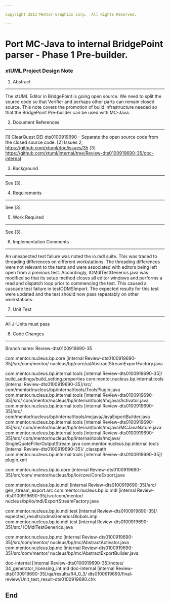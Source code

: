 ```yaml
---

Copyright 2013 Mentor Graphics Corp.  All Rights Reserved.

---
```


# Port MC-Java to internal BridgePoint parser - Phase 1 Pre-builder.
### xtUML Project Design Note

1. Abstract
-----------
The xtUML Editor in BridgePoint is going open source.  We need to split the source code so that Verifier and perhaps other parts can remain closed source. This note covers the promotion of build infrastructure needed so that the BridgePoint Pre-builder can be used with MC-Java. 

2. Document References
----------------------
[1] ClearQuest DEI dts0100919690 - Separate the open source code from the closed source code.
[2] Issues 2, https://github.com/xtuml/doc/issues/35
[3] https://github.com/xtuml/internal/tree/Review-dts0100919690-35/doc-internal

3. Background
-------------
See [3].

4. Requirements
---------------
See [3].

5. Work Required
----------------
See [3].

6. Implementation Comments
--------------------------
An unexpected test failure was noted the io.mdl suite. This was traced to
threading differences on different workstations. The threading differences
were not relevant to the tests and were associated with editors being left
open from a previous test. Accordingly, IOMdlTestGenerics.java was modified
so that its setup method closes all editor windows and performs a read and
dispatch loop prior to commencing the test. This caused a cascade test
failure in testODMSImport. The expected results for this test were updated
and the test should now pass repeatably on other workstations.

7. Unit Test
------------
All J-Units must pass

8. Code Changes
---------------
Branch name: Review-dts0100919690-35

com.mentor.nucleus.bp.core [internal Review-dts0100919690-35]/src/com/mentor/
    nucleus/bp/core/ui/AbstractStreamExportFactory.java

com.mentor.nucleus.bp.internal.tools [internal Review-dts0100919690-35]/
    build_settings/build_setting.properties
com.mentor.nucleus.bp.internal.tools [internal Review-dts0100919690-35]/src/
    com/mentor/nucleus/bp/internal/tools/ToolsPlugin.java
com.mentor.nucleus.bp.internal.tools [internal Review-dts0100919690-35]/src/
    com/mentor/nucleus/bp/internal/tools/mcjava/Activator.java
com.mentor.nucleus.bp.internal.tools [internal Review-dts0100919690-35]/src/
    com/mentor/nucleus/bp/internal/tools/mcjava/JavaExportBuilder.java
com.mentor.nucleus.bp.internal.tools [internal Review-dts0100919690-35]/src/
    com/mentor/nucleus/bp/internal/tools/mcjava/MCJavaNature.java
com.mentor.nucleus.bp.internal.tools [internal Review-dts0100919690-35]/src/
    com/mentor/nucleus/bp/internal/tools/mcjava/
    SingleQuoteFilterOutputStream.java
com.mentor.nucleus.bp.internal.tools [internal Review-dts0100919690-35]/
    .classpath
com.mentor.nucleus.bp.internal.tools [internal Review-dts0100919690-35]/
    plugin.xml

com.mentor.nucleus.bp.io.core [internal Review-dts0100919690-35]/src/com/
    mentor/nucleus/bp/io/core/CoreExport.java

com.mentor.nucleus.bp.io.mdl [internal Review-dts0100919690-35]/arc/
    gen_stream_export.arc
com.mentor.nucleus.bp.io.mdl [internal Review-dts0100919690-35]/src/com/mentor/
    nucleus/bp/io/mdl/ExportStreamFactory.java

com.mentor.nucleus.bp.io.mdl.test [internal Review-dts0100919690-35]/
    expected_results/odmsGenericsGlobals.imp
com.mentor.nucleus.bp.io.mdl.test [internal Review-dts0100919690-35]/src/
    IOMdlTestGenerics.java

com.mentor.nucleus.bp.mc [internal Review-dts0100919690-35]/src/com/mentor/
    nucleus/bp/mc/AbstractActivator.java
com.mentor.nucleus.bp.mc [internal Review-dts0100919690-35]/src/com/mentor/
    nucleus/bp/mc/AbstractExportBuilder.java

doc-internal [internal Review-dts0100919690-35]/notes/
    34_generator_licensing_int.md
doc-internal [internal Review-dts0100919690-35]/qa/results/R4_0_3/
    dts0100919690/final-review/Unit_test_result-dts0100919690.chk

End
---
